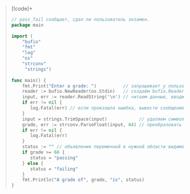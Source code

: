 >[!code]+
>```go
> // pass_fail сообщает, сдал ли пользователь экзамен.  
> package main  
>   
> import (  
>     "bufio"  
>     "fmt"    
>     "log"    
>     "os"    
>     "strconv"   
>      "strings")  
>   
> func main() {  
>     fmt.Print("Enter a grade: ")          // запрашивает у пользователя значение  
>     reader := bufio.NewReader(os.Stdin)   // создаём bufio.Reader для чтения ввода с клавиатуры  
>     input, err := reader.ReadString('\n') // читаем данные, вводимые пользователем до нажатия клавиши Enter  
>     if err != nil {  
>        log.Fatal(err) // если произошла ошибка, вывести сообщение и прервать работу программы  
>     }  
>     input = strings.TrimSpace(input)            // удаляем символ новой строки из введённых данных  
>     grade, err := strconv.ParseFloat(input, 64) // преобразовать строку в значение float64 (число)  
>     if err != nil {  
>        log.Fatal(err)  
>     }  
>     status := "" // объявление переменной в нужной области видимости для выведения ответа (в границах функции)  
>     if grade >= 60 {  
>        status = "passing"  
>     } else {  
>        status = "failing"  
>     }  
>     fmt.Println("A grade of", grade, "is", status)  
> }
>```